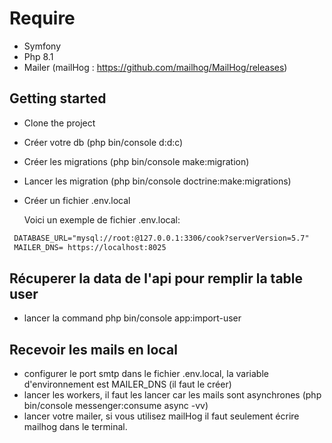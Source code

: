 # Require

- Symfony
- Php 8.1
- Mailer (mailHog : https://github.com/mailhog/MailHog/releases)

## Getting started

- Clone the project
- Créer votre db (php bin/console d:d:c)
- Créer les migrations (php bin/console make:migration)
- Lancer les migration (php bin/console doctrine:make:migrations)
- Créer un fichier .env.local
 
  Voici un exemple de fichier .env.local: 

```txt
 DATABASE_URL="mysql://root:@127.0.0.1:3306/cook?serverVersion=5.7"
 MAILER_DNS= https://localhost:8025
```

## Récuperer la data de l'api pour remplir la table user

- lancer la command php bin/console app:import-user 

## Recevoir les mails en local

- configurer le port smtp  dans le fichier .env.local, la variable d'environnement est MAILER_DNS (il faut le créer)
- lancer les workers, il faut les lancer car les mails sont asynchrones (php bin/console messenger:consume async -vv)
- lancer votre mailer, si vous utilisez mailHog il faut seulement écrire mailhog dans le terminal.
